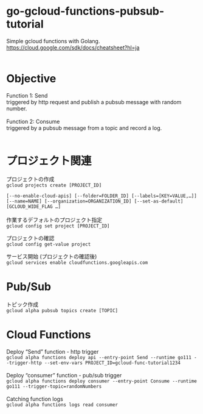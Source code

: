 # go-gcloud-functions-pubsub-tutorial
Simple gcloud functions with Golang.<br/>
https://cloud.google.com/sdk/docs/cheatsheet?hl=ja
<br/><br/>

# Objective
Function 1: Send<br/>
triggered by http request and publish a pubsub message with random number.
<br/><br/>
Function 2: Consume<br/>
triggered by a pubsub message from a topic and record a log.
<br/><br/>
# プロジェクト関連

プロジェクトの作成<br/>
`gcloud projects create [PROJECT_ID] `

`[--no-enable-cloud-apis] [--folder=FOLDER_ID] [--labels=[KEY=VALUE,…]] [--name=NAME] [--organization=ORGANIZATION_ID] [--set-as-default] [GCLOUD_WIDE_FLAG …]
`
<br/><br/>
作業するデフォルトのプロジェクト指定<br/>
`gcloud config set project [PROJECT_ID] `<br/>

プロジェクトの確認<br/>
`gcloud config get-value project`

サービス開始 (プロジェクトの確認後)<br/>
`gcloud services enable cloudfunctions.googleapis.com`


# Pub/Sub


トピック作成<br/>
`gcloud alpha pubsub topics create [TOPIC]`




# Cloud Functions

Deploy “Send” function - http trigger<br/>
`gcloud alpha functions deploy api --entry-point Send --runtime go111 --trigger-http --set-env-vars PROJECT_ID=gcloud-func-tutorial1234
`
<br/><br/>
Deploy “consumer” function  - pub/sub trigger<br/>
`gcloud alpha functions deploy consumer --entry-point Consume --runtime go111 --trigger-topic=randomNumbers
`
<br/><br/>
Catching function logs<br/>
`gcloud alpha functions logs read consumer`
